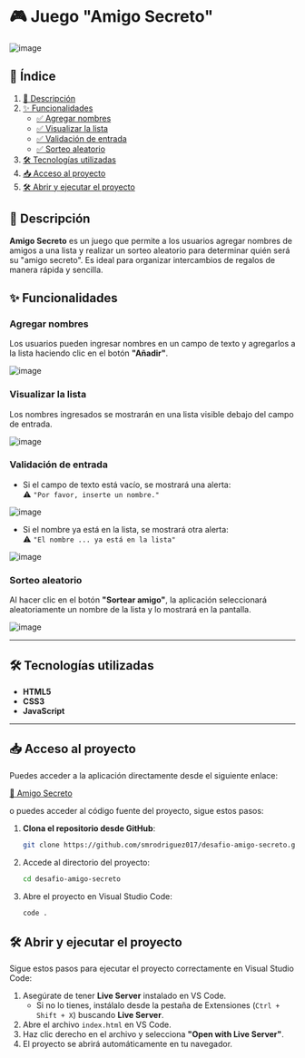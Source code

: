 # 🎮 Juego "Amigo Secreto"
![image](https://github.com/user-attachments/assets/403f7c76-b88e-452a-a67c-02c6c53e6b08)

## 📑 Índice
1. [📄 Descripción](#-descripción)
2. [✨ Funcionalidades](#-funcionalidades)
   - [✅ Agregar nombres](#agregar-nombres)
   - [✅ Visualizar la lista](#visualizar-la-lista)
   - [✅ Validación de entrada](#validación-de-entrada)
   - [✅ Sorteo aleatorio](#sorteo-aleatorio)
3. [🛠 Tecnologías utilizadas](#-tecnologías-utilizadas)
4. [📥 Acceso al proyecto](#-acceso-al-proyecto)
5. [🛠️ Abrir y ejecutar el proyecto](#️-abrir-y-ejecutar-el-proyecto)

## 📄 Descripción

**Amigo Secreto** es un juego que permite a los usuarios agregar nombres de amigos a una lista y realizar un sorteo aleatorio para determinar quién será su "amigo secreto". Es ideal para organizar intercambios de regalos de manera rápida y sencilla.

## ✨ Funcionalidades

### Agregar nombres
Los usuarios pueden ingresar nombres en un campo de texto y agregarlos a la lista haciendo clic en el botón **"Añadir"**.

![image](https://github.com/user-attachments/assets/49ab981e-a3ee-493a-95ba-997ebc59a5c8)

### Visualizar la lista
Los nombres ingresados se mostrarán en una lista visible debajo del campo de entrada.

![image](https://github.com/user-attachments/assets/90d9bf2f-70c3-4340-b749-2d7c5a2e8eb8)

### Validación de entrada  
- Si el campo de texto está vacío, se mostrará una alerta:  
  ⚠️ `"Por favor, inserte un nombre."`
  
![image](https://github.com/user-attachments/assets/8d4c7914-f4a2-4835-9206-be0f11b668b3)

- Si el nombre ya está en la lista, se mostrará otra alerta:  
  ⚠️ `"El nombre ... ya está en la lista"`

![image](https://github.com/user-attachments/assets/1aa48f02-3879-4b08-bbfe-e7823ac04342)

### Sorteo aleatorio
Al hacer clic en el botón **"Sortear amigo"**, la aplicación seleccionará aleatoriamente un nombre de la lista y lo mostrará en la pantalla.

![image](https://github.com/user-attachments/assets/bb3ee914-977d-4844-93d4-2288f01f8f04)

---

## 🛠 Tecnologías utilizadas

- **HTML5**  
- **CSS3**  
- **JavaScript**

---

## 📥 Acceso al proyecto  
Puedes acceder a la aplicación directamente desde el siguiente enlace:

[🔗 Amigo Secreto](https://smrodriguez017.github.io/desafio-amigo-secreto/)

o puedes acceder al código fuente del proyecto, sigue estos pasos:  

1. **Clona el repositorio desde GitHub**:  
   ```bash
   git clone https://github.com/smrodriguez017/desafio-amigo-secreto.git
   ```
2. Accede al directorio del proyecto:
   ```bash
   cd desafio-amigo-secreto
   ```
3. Abre el proyecto en Visual Studio Code:
   ```bash
   code .
   ```

## 🛠️ Abrir y ejecutar el proyecto

Sigue estos pasos para ejecutar el proyecto correctamente en Visual Studio Code:

1. Asegúrate de tener **Live Server** instalado en VS Code.  
   - Si no lo tienes, instálalo desde la pestaña de Extensiones (`Ctrl + Shift + X`) buscando **Live Server**.
2. Abre el archivo `index.html` en VS Code.
3. Haz clic derecho en el archivo y selecciona **"Open with Live Server"**.
4. El proyecto se abrirá automáticamente en tu navegador.
